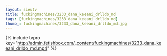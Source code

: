 ```yaml
--- 
layout: sieutv
title: fuckingmachines/3233_dana_keeani_drlldo_md
tags: [fuckingmachines/3233_dana_keeani_drlldo_md]
thumb_: fuckingmachines/3233_dana_keeani_drlldo_md.jpg
---
```

{% include tvpro key="http://admin.fetishbox.com/_content/fuckingmachines/3233_dana_keeani_drlldo_md.mp4" %} 
